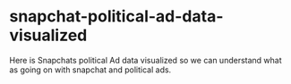 # snapchat-political-ad-data-visualized
Here is Snapchats political Ad data visualized so we can understand what as going on with snapchat and political ads. 
